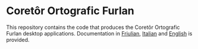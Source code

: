 # Coretôr Ortografic Furlan

This repository contains the code that produces the Coretôr Ortografic Furlan desktop applications.
Documentation in [Friulian](docs/fur.md), [Italian](docs/ita.md) and [English](docs/eng.md) is provided.